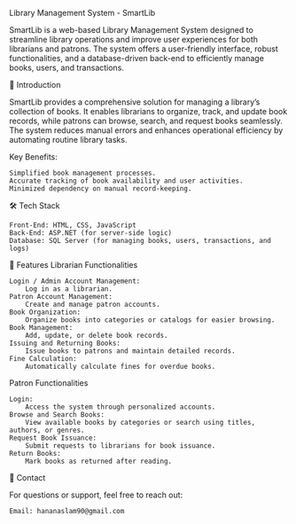 Library Management System - SmartLib

SmartLib is a web-based Library Management System designed to streamline library operations and improve user experiences for both librarians and patrons. The system offers a user-friendly interface, robust functionalities, and a database-driven back-end to efficiently manage books, users, and transactions.

📖 Introduction

SmartLib provides a comprehensive solution for managing a library’s collection of books. It enables librarians to organize, track, and update book records, while patrons can browse, search, and request books seamlessly. The system reduces manual errors and enhances operational efficiency by automating routine library tasks.

Key Benefits:

    Simplified book management processes.
    Accurate tracking of book availability and user activities.
    Minimized dependency on manual record-keeping.

🛠 Tech Stack

    Front-End: HTML, CSS, JavaScript
    Back-End: ASP.NET (for server-side logic)
    Database: SQL Server (for managing books, users, transactions, and logs)

🚀 Features
Librarian Functionalities

    Login / Admin Account Management:
        Log in as a librarian.
    Patron Account Management:
        Create and manage patron accounts.
    Book Organization:
        Organize books into categories or catalogs for easier browsing.
    Book Management:
        Add, update, or delete book records.
    Issuing and Returning Books:
        Issue books to patrons and maintain detailed records.
    Fine Calculation:
        Automatically calculate fines for overdue books.

Patron Functionalities

    Login:
        Access the system through personalized accounts.
    Browse and Search Books:
        View available books by categories or search using titles, authors, or genres.
    Request Book Issuance:
        Submit requests to librarians for book issuance.
    Return Books:
        Mark books as returned after reading.

📧 Contact

For questions or support, feel free to reach out:

    Email: hananaslam90@gmail.com
